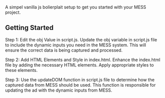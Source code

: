 A simpel vanilla js bolierplait setup to get you started with your MESS project.

## Getting Started
Step 1: Edit the obj Value in script.js.
Update the obj variable in script.js file to include the dynamic inputs you need in the MESS system. This will ensure the correct data is being captured and processed.

Step 2: Add HTML Elements and Style in index.html.
Enhance the index.html file by adding the necessary HTML elements. Apply appropriate styles to these elements.

Step 3: Use the updateDOM function in script.js file to determine how the captured data from MESS should be used.
This function is responsible for updating the ad with the dynamic inputs from MESS.